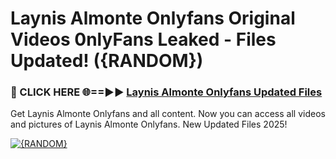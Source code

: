 # Laynis Almonte Onlyfans Original Videos 0nlyFans Leaked - Files Updated! ({RANDOM})

<h3>🔴 CLICK HERE 🌐==►► <a href="https://betterlinks.top/A2PfLJ" rel="nofollow">Laynis Almonte Onlyfans Updated Files</a></h3>

Get Laynis Almonte Onlyfans and all content. Now you can access all videos and pictures of Laynis Almonte Onlyfans. New Updated Files 2025!

[![{RANDOM}](https://i.imgur.com/ppqm5kG.gif)](https://betterlinks.top/A2PfLJ)